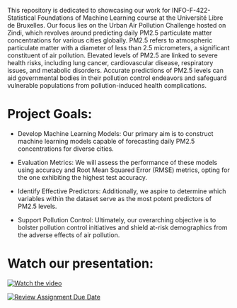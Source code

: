 This repository is dedicated to showcasing our work for INFO-F-422-Statistical Foundations of Machine Learning course at the Université Libre de Bruxelles. Our focus lies on the Urban Air Pollution Challenge hosted on Zindi, which revolves around predicting daily PM2.5 particulate matter concentrations for various cities globally. PM2.5 refers to atmospheric particulate matter with a diameter of less than 2.5 micrometers, a significant constituent of air pollution. Elevated levels of PM2.5 are linked to severe health risks, including lung cancer, cardiovascular disease, respiratory issues, and metabolic disorders. Accurate predictions of PM2.5 levels can aid governmental bodies in their pollution control endeavors and safeguard vulnerable populations from pollution-induced health complications.

# Project Goals:
* Develop Machine Learning Models: Our primary aim is to construct machine learning models capable of forecasting daily PM2.5 concentrations for diverse cities.

* Evaluation Metrics: We will assess the performance of these models using accuracy and Root Mean Squared Error (RMSE) metrics, opting for the one exhibiting the highest test accuracy.

* Identify Effective Predictors: Additionally, we aspire to determine which variables within the dataset serve as the most potent predictors of PM2.5 levels.

* Support Pollution Control: Ultimately, our overarching objective is to bolster pollution control initiatives and shield at-risk demographics from the adverse effects of air pollution.

# Watch our presentation:
[![Watch the video](https://img.youtube.com/vi/kEbgFnQauys/0.jpg)](https://www.youtube.com/watch?v=kEbgFnQauys)


[![Review Assignment Due Date](https://classroom.github.com/assets/deadline-readme-button-24ddc0f5d75046c5622901739e7c5dd533143b0c8e959d652212380cedb1ea36.svg)](https://classroom.github.com/a/Njq28F3w)
